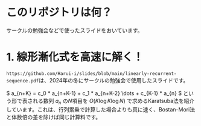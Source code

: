 # このリポジトリは何？
サークルの勉強会などで使ったスライドをおいています。

# 1. 線形漸化式を高速に解く！

`https://github.com/Harui-i/slides/blob/main/linearly-recurrent-sequence.pdf`は、2024年の冬にサークルの勉強会で使用したスライドです。

$ a_{n+K} = c_0 * a_{n+K-1} + c_1 * a_{n+K-2} \dots + c_{K-1} * a_{n} $ という形で表される数列 $a_n$ の$N$項目を $O(K \log K \log N)$ で求めるKaratsuba法を紹介しています。これは、行列累乗で計算した場合よりも真に速く、Bostan-Mori法と体数倍の差を除けば同じ計算料です。
